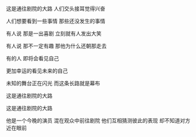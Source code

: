 这是通往剧院的大路 人们交头接耳觉得兴奋

人们想要看到一些事情 那些还没发生的事情


有人说 那是一出喜剧 立刻就有人发出大笑

有人说 那不一定有趣 那他为什么还朝那走去

有的人 即将会看见自己

更加幸运的看见未来的自己

未知的舞台正在闪光 而这条长路就是幕布


这是通往剧院的大路

这是通往剧院的大路


他是一个今晚的演员 混在观众中前往剧院
他们互相猜测彼此的表现 却不知道对方近在眼前

